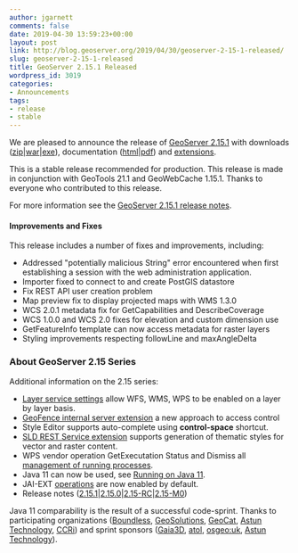 ```yaml
---
author: jgarnett
comments: false
date: 2019-04-30 13:59:23+00:00
layout: post
link: http://blog.geoserver.org/2019/04/30/geoserver-2-15-1-released/
slug: geoserver-2-15-1-released
title: GeoServer 2.15.1 Released
wordpress_id: 3019
categories:
- Announcements
tags:
- release
- stable
---
```





We are pleased to announce the release of [GeoServer 2.15.1](http://geoserver.org/release/2.15.1/) with downloads ([zip](https://sourceforge.net/projects/geoserver/files/GeoServer/2.15.1/geoserver-2.15.1-bin.zip/download)|[war](https://sourceforge.net/projects/geoserver/files/GeoServer/2.15.1/geoserver-2.15.1-war.zip/download)|[exe](https://sourceforge.net/projects/geoserver/files/GeoServer/2.15.1/geoserver-2.15.1.exe/download)), documentation ([html](https://sourceforge.net/projects/geoserver/files/GeoServer/2.15.1/geoserver-2.15.1-htmldoc.zip/download)|[pdf](https://sourceforge.net/projects/geoserver/files/GeoServer/2.15.1/geoserver-2.15.1-user-manual.pdf/download)) and [extensions](https://sourceforge.net/projects/geoserver/files/GeoServer/2.15.1/extensions/).







This is a stable release recommended for production. This release is made in conjunction with GeoTools 21.1 and GeoWebCache 1.15.1. Thanks to everyone who contributed to this release.







For more information see the [GeoServer 2.15.1 release notes](https://osgeo-org.atlassian.net/secure/ReleaseNote.jspa?projectId=10000&version=16753).







#### Improvements and Fixes







This release includes a number of fixes and improvements, including:







  * Addressed "potentially malicious String" error encountered when first establishing a session with the web administration application. 
  * Importer fixed to connect to and create PostGIS datastore
  * Fix REST API user creation problem
  * Map preview fix to display projected maps with WMS 1.3.0
  * WCS 2.0.1 metadata fix for GetCapabilities and DescribeCoverage
  * WCS 1.0.0 and WCS 2.0 fixes for elevation and custom dimension use
  * GetFeatureInfo template can now access metadata for raster layers
  * Styling improvements respecting followLine and maxAngleDelta 






### About GeoServer 2.15 Series







Additional information on the 2.15 series:







  * [Layer service settings](https://docs.geoserver.org/latest/en/user/data/webadmin/layers.html#services-settings) allow WFS, WMS, WPS to be enabled on a layer by layer basis.
  * [GeoFence internal server extension](https://docs.geoserver.org/latest/en/user/extensions/geofence-server/index.html) a new approach to access control
  * Style Editor supports auto-complete using **control-space** shortcut.
  * [SLD REST Service extension](https://docs.geoserver.org/latest/en/user/extensions/sldservice/index.html) supports generation of thematic styles for vector and raster content.
  * WPS vendor operation GetExecutation Status and Dismiss all [management of running processes](https://docs.geoserver.org/latest/en/user/services/wps/operations.html).  
  * Java 11 can now be used, see [Running on Java 11](https://docs.geoserver.org/latest/en/user/production/java.html#running-on-java-11). 
  * JAI-EXT [operations](https://docs.geoserver.org/latest/en/user/configuration/image_processing/index.html#jai-ext) are now enabled by default.
  * Release notes ([2.15.1](https://osgeo-org.atlassian.net/secure/ReleaseNote.jspa?projectId=10000&version=16753)|[2.15.0](https://osgeo-org.atlassian.net/jira/secure/ReleaseNote.jspa?projectId=10000&version=16736)|[2.15-RC](https://osgeo-org.atlassian.net/jira/secure/ReleaseNote.jspa?projectId=10000&version=16740)|[2.15-M0](https://osgeo-org.atlassian.net/jira/secure/ReleaseNote.jspa?projectId=10000&version=16746))






Java 11 comparability is the result of a successful code-sprint. Thanks to participating organizations ([Boundless](http://boundlessgeo.com/), [GeoSolutions](https://www.geo-solutions.it/), [GeoCat](https://www.geocat.net/), [Astun Technology](https://astuntechnology.com/), [CCRi](https://www.ccri.com/)) and sprint sponsors ([Gaia3D](http://www.gaia3d.com/), [atol](https://www.atolcd.com/), [osgeo:uk](https://uk.osgeo.org/), [Astun Technology](https://astuntechnology.com/)).



